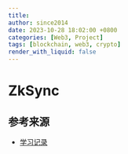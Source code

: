 ```yaml
---
title: 
author: since2014
date: 2023-10-28 18:02:00 +0800
categories: [Web3, Project]
tags: [blockchain, web3, crypto]
render_with_liquid: false
---
```

# ZkSync

## 参考来源
+ [学习记录](https://community.dorahacks.io/t/zksync-2023-01-31/294)

